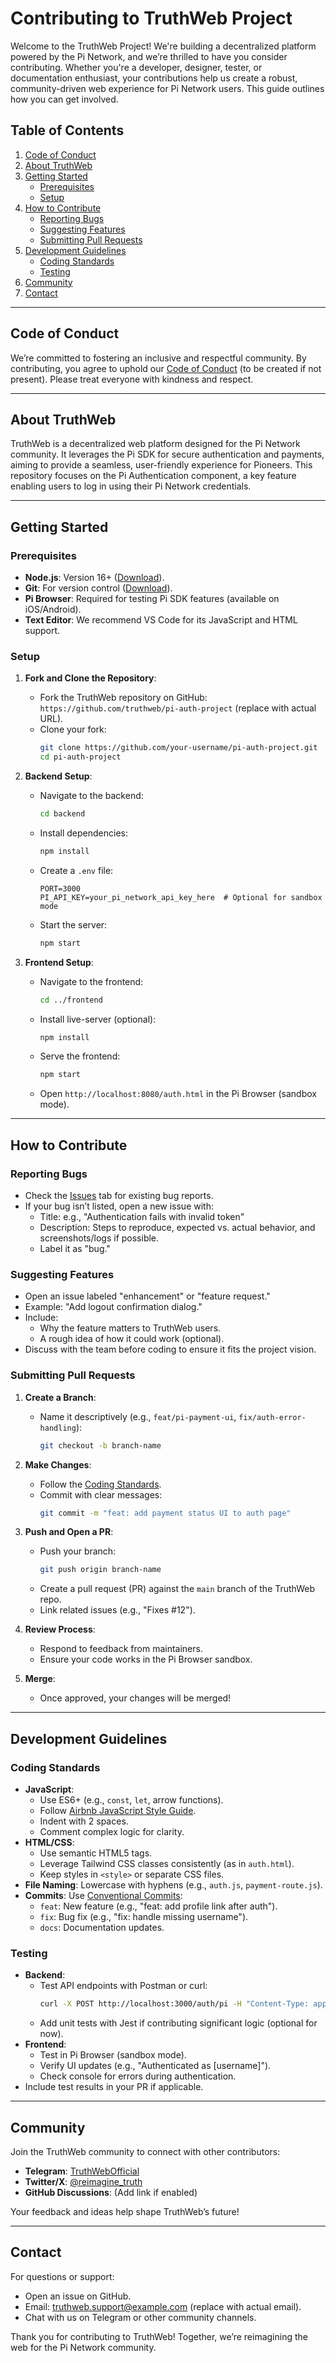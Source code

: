 # Contributing to TruthWeb Project

Welcome to the TruthWeb Project! We're building a decentralized platform powered by the Pi Network, and we’re thrilled to have you consider contributing. Whether you're a developer, designer, tester, or documentation enthusiast, your contributions help us create a robust, community-driven web experience for Pi Network users. This guide outlines how you can get involved.

## Table of Contents
1. [Code of Conduct](#code-of-conduct)
2. [About TruthWeb](#about-truthweb)
3. [Getting Started](#getting-started)
   - [Prerequisites](#prerequisites)
   - [Setup](#setup)
4. [How to Contribute](#how-to-contribute)
   - [Reporting Bugs](#reporting-bugs)
   - [Suggesting Features](#suggesting-features)
   - [Submitting Pull Requests](#submitting-pull-requests)
5. [Development Guidelines](#development-guidelines)
   - [Coding Standards](#coding-standards)
   - [Testing](#testing)
6. [Community](#community)
7. [Contact](#contact)

---

## Code of Conduct
We’re committed to fostering an inclusive and respectful community. By contributing, you agree to uphold our [Code of Conduct](CODE_OF_CONDUCT.md) (to be created if not present). Please treat everyone with kindness and respect.

---

## About TruthWeb
TruthWeb is a decentralized web platform designed for the Pi Network community. It leverages the Pi SDK for secure authentication and payments, aiming to provide a seamless, user-friendly experience for Pioneers. This repository focuses on the Pi Authentication component, a key feature enabling users to log in using their Pi Network credentials.

---

## Getting Started

### Prerequisites
- **Node.js**: Version 16+ ([Download](https://nodejs.org/)).
- **Git**: For version control ([Download](https://git-scm.com/)).
- **Pi Browser**: Required for testing Pi SDK features (available on iOS/Android).
- **Text Editor**: We recommend VS Code for its JavaScript and HTML support.

### Setup
1. **Fork and Clone the Repository**:
   - Fork the TruthWeb repository on GitHub: `https://github.com/truthweb/pi-auth-project` (replace with actual URL).
   - Clone your fork:
     ```bash
     git clone https://github.com/your-username/pi-auth-project.git
     cd pi-auth-project
     ```

2. **Backend Setup**:
   - Navigate to the backend:
     ```bash
     cd backend
     ```
   - Install dependencies:
     ```bash
     npm install
     ```
   - Create a `.env` file:
     ```plaintext
     PORT=3000
     PI_API_KEY=your_pi_network_api_key_here  # Optional for sandbox mode
     ```
   - Start the server:
     ```bash
     npm start
     ```

3. **Frontend Setup**:
   - Navigate to the frontend:
     ```bash
     cd ../frontend
     ```
   - Install live-server (optional):
     ```bash
     npm install
     ```
   - Serve the frontend:
     ```bash
     npm start
     ```
   - Open `http://localhost:8080/auth.html` in the Pi Browser (sandbox mode).

---

## How to Contribute

### Reporting Bugs
- Check the [Issues](https://github.com/truthweb/pi-auth-project/issues) tab for existing bug reports.
- If your bug isn’t listed, open a new issue with:
  - Title: e.g., "Authentication fails with invalid token"
  - Description: Steps to reproduce, expected vs. actual behavior, and screenshots/logs if possible.
  - Label it as "bug."

### Suggesting Features
- Open an issue labeled "enhancement" or "feature request."
- Example: "Add logout confirmation dialog."
- Include:
  - Why the feature matters to TruthWeb users.
  - A rough idea of how it could work (optional).
- Discuss with the team before coding to ensure it fits the project vision.

### Submitting Pull Requests
1. **Create a Branch**:
   - Name it descriptively (e.g., `feat/pi-payment-ui`, `fix/auth-error-handling`):
     ```bash
     git checkout -b branch-name
     ```

2. **Make Changes**:
   - Follow the [Coding Standards](#coding-standards).
   - Commit with clear messages:
     ```bash
     git commit -m "feat: add payment status UI to auth page"
     ```

3. **Push and Open a PR**:
   - Push your branch:
     ```bash
     git push origin branch-name
     ```
   - Create a pull request (PR) against the `main` branch of the TruthWeb repo.
   - Link related issues (e.g., "Fixes #12").

4. **Review Process**:
   - Respond to feedback from maintainers.
   - Ensure your code works in the Pi Browser sandbox.

5. **Merge**:
   - Once approved, your changes will be merged!

---

## Development Guidelines

### Coding Standards
- **JavaScript**:
  - Use ES6+ (e.g., `const`, `let`, arrow functions).
  - Follow [Airbnb JavaScript Style Guide](https://github.com/airbnb/javascript).
  - Indent with 2 spaces.
  - Comment complex logic for clarity.
- **HTML/CSS**:
  - Use semantic HTML5 tags.
  - Leverage Tailwind CSS classes consistently (as in `auth.html`).
  - Keep styles in `<style>` or separate CSS files.
- **File Naming**: Lowercase with hyphens (e.g., `auth.js`, `payment-route.js`).
- **Commits**: Use [Conventional Commits](https://www.conventionalcommits.org/):
  - `feat`: New feature (e.g., "feat: add profile link after auth").
  - `fix`: Bug fix (e.g., "fix: handle missing username").
  - `docs`: Documentation updates.

### Testing
- **Backend**:
  - Test API endpoints with Postman or curl:
    ```bash
    curl -X POST http://localhost:3000/auth/pi -H "Content-Type: application/json" -d '{"accessToken":"test","user":{"uid":"123","username":"testuser"}}'
    ```
  - Add unit tests with Jest if contributing significant logic (optional for now).
- **Frontend**:
  - Test in Pi Browser (sandbox mode).
  - Verify UI updates (e.g., "Authenticated as [username]").
  - Check console for errors during authentication.
- Include test results in your PR if applicable.

---

## Community
Join the TruthWeb community to connect with other contributors:
- **Telegram**: [TruthWebOfficial](https://t.me/TruthWebOfficial)
- **Twitter/X**: [@reimagine_truth](https://x.com/reimagine_truth)
- **GitHub Discussions**: (Add link if enabled)

Your feedback and ideas help shape TruthWeb’s future!

---

## Contact
For questions or support:
- Open an issue on GitHub.
- Email: [truthweb.support@example.com](mailto:truthweb.support@example.com) (replace with actual email).
- Chat with us on Telegram or other community channels.

Thank you for contributing to TruthWeb! Together, we’re reimagining the web for the Pi Network community.
